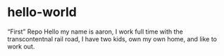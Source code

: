 # hello-world
“First” Repo
Hello my name is aaron, I work full time with the transcontentnal rail road, I have two kids, own my own home, and like to work out. 
